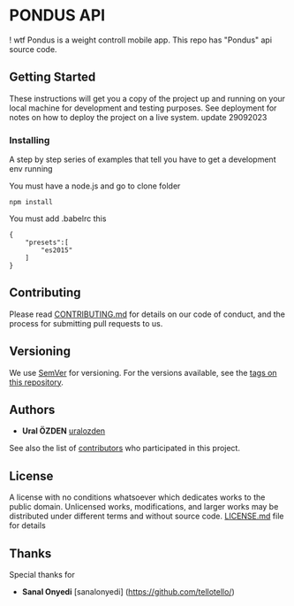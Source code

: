 # PONDUS API 
 !
wtf 
Pondus is a weight controll mobile app. This repo has "Pondus" api source code.

## Getting Started

These instructions will get you a copy of the project up and running on your local machine for development and testing purposes. See deployment for notes on how to deploy the project on a live system. update 29092023


### Installing

A step by step series of examples that tell you have to get a development env running

You must have a node.js and go to clone folder 

```
npm install
```

You must add .babelrc this

```
{
    "presets":[
        "es2015"
    ]
}
```

## Contributing

Please read [CONTRIBUTING.md](https://gist.github.com/PurpleBooth/b24679402957c63ec426) for details on our code of conduct, and the process for submitting pull requests to us.

## Versioning

We use [SemVer](http://semver.org/) for versioning. For the versions available, see the [tags on this repository](https://github.com/uralozden/pondus/tags). 

## Authors

* **Ural ÖZDEN** [uralozden](https://github.com/uralozden)

See also the list of [contributors](https://github.com/uralozden/pondus/contributors) who participated in this project.

## License

A license with no conditions whatsoever which dedicates works to the public domain. Unlicensed works, modifications, and larger works may be distributed under different terms and without source code. [LICENSE.md](https://github.com/uralozden/pondus/blob/master/LICENSE) file for details

## Thanks

Special thanks for

* **Sanal Onyedi** [sanalonyedi] (https://github.com/tellotello/) 
